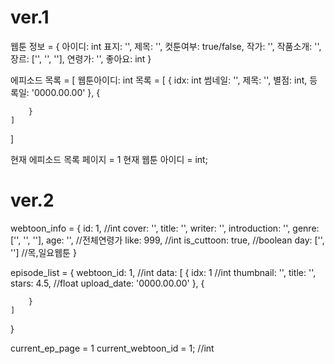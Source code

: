 # ver.1
웹툰 정보 = {
    아이디: int
    표지: '',
    제목: '',
    컷툰여부: true/false,
    작가: '',
    작품소개: '',
    장르: ['', '', ''],
    연령가: '',
    좋아요: int
}

에피소드 목록 = [
    웹툰아이디: int
    목록 = [
        {
            idx: int
            썸네일: '',
            제목: '',
            별점: int,
            등록일: '0000.00.00'
        },
        {

        }
    ]
]

현재 에피소드 목록 페이지 = 1
현재 웹툰 아이디 = int;


# ver.2
webtoon_info = {
    id: 1, //int
    cover: '',
    title: '',
    writer: '',
    introduction: '',
    genre: ['', '', ''],
    age: '', //전체연령가
    like: 999, //int
    is_cuttoon: true, //boolean
    day: ['', ''] //목,일요웹툰
}

episode_list = {
    webtoon_id: 1, //int
    data: [
        {
            idx: 1 //int
            thumbnail: '',
            title: '',
            stars: 4.5, //float
            upload_date: '0000.00.00'
        },
        {

        }
    ]
}

current_ep_page = 1
current_webtoon_id = 1; //int
